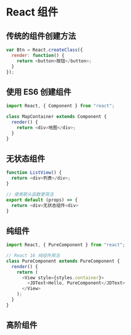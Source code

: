 # React 组件

## 传统的组件创建方法

```javascript
var Btn = React.createClass({
  render: function() {
    return <button>按钮</button>;
  }
});
```

## 使用 ES6 创建组件

```javascript
import React, { Component } from "react";

class MapContainer extends Component {
  render() {
    return <div>地图</div>;
  }
}
```

## 无状态组件

```javascript
function ListView() {
  return <div>列表</div>;
}

// 使用箭头函数更简洁
export default (props) => {
  return <div>无状态组件<div>
}

```

## 纯组件

```javascript
import React, { PureComponent } from "react";

// React 16 纯组件用法
class PureComponent extends PureComponent {
  render() {
    return (
      <View style={styles.container}>
        <JDText>Hello, PureComponent</JDText>
      </View>
    );
  }
}
```
## 高阶组件



